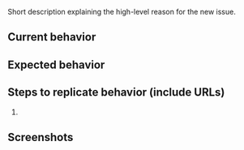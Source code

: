 Short description explaining the high-level reason for the new issue.

## Current behavior


## Expected behavior


## Steps to replicate behavior (include URLs)

1.


## Screenshots
